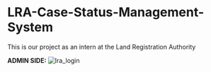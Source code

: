 # LRA-Case-Status-Management-System
This is our project as an intern at the Land Registration Authority

**ADMIN SIDE:**
![lra_login](https://github.com/constRG/LRA-Case-Status-Management-System/assets/103750848/cd0a7204-bbe4-4b02-a35b-281f2ea576fb)

